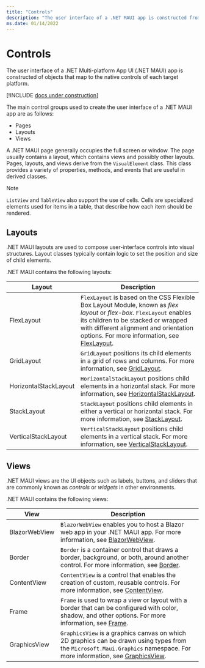 ```yaml
---
title: "Controls"
description: "The user interface of a .NET MAUI app is constructed from pages, layouts, and views."
ms.date: 01/14/2022
---
```


# Controls

The user interface of a .NET Multi-platform App UI (.NET MAUI) app is constructed of objects that map to the native controls of each target platform.

[!INCLUDE [docs under construction](~/includes/preview-note.md)]

The main control groups used to create the user interface of a .NET MAUI app are as follows:

- Pages
- Layouts
- Views

A .NET MAUI page generally occupies the full screen or window. The page usually contains a layout, which contains views and possibly other layouts. Pages, layouts, and views derive from the `VisualElement` class. This class provides a variety of properties, methods, and events that are useful in derived classes.

> [!NOTE]
> `ListView` and `TableView` also support the use of cells. Cells are specialized elements used for items in a table, that describe how each item should be rendered.

## Layouts

.NET MAUI layouts are used to compose user-interface controls into visual structures. Layout classes typically contain logic to set the position and size of child elements.

.NET MAUI contains the following layouts:

| Layout | Description |
| --- | --- |
| FlexLayout | `FlexLayout` is based on the CSS Flexible Box Layout Module, known as *flex layout* or *flex-box*. `FlexLayout` enables its children to be stacked or wrapped with different alignment and orientation options. For more information, see [FlexLayout](~/user-interface/layouts/flexlayout.md). |
| GridLayout | `GridLayout` positions its child elements in a grid of rows and columns. For more information, see [GridLayout](~/user-interface/layouts/gridlayout.md). |
| HorizontalStackLayout | `HorizontalStackLayout` positions child elements in a horizontal stack. For more information, see [HorizontalStackLayout](~/user-interface/layouts/horizontalstacklayout.md). |
| StackLayout | `StackLayout` positions child elements in either a vertical or horizontal stack. For more information, see [StackLayout](~/user-interface/layouts/stacklayout.md). |
| VerticalStackLayout | `VerticalStackLayout` positions child elements in a vertical stack. For more information, see [VerticalStackLayout](~/user-interface/layouts/verticalstacklayout.md). |

## Views

.NET MAUI views are the UI objects such as labels, buttons, and sliders that are commonly known as *controls* or *widgets* in other environments.

.NET MAUI contains the following views:

| View | Description |
| --- | --- |
| BlazorWebView | `BlazorWebView` enables you to host a Blazor web app in your .NET MAUI app. For more information, see [BlazorWebView](~/user-interface/controls/blazorwebview.md). |
| Border | `Border` is a container control that draws a border, background, or both, around another control. For more information, see [Border](~/user-interface/controls/border.md). |
| ContentView | `ContentView` is a control that enables the creation of custom, reusable controls. For more information, see [ContentView](~/user-interface/controls/contentview.md). |
| Frame | `Frame` is used to wrap a view or layout with a border that can be configured with color, shadow, and other options. For more information, see [Frame](~/user-interface/controls/frame.md). |
| GraphicsView | `GraphicsView` is a graphics canvas on which 2D graphics can be drawn using types from the `Microsoft.Maui.Graphics` namespace. For more information, see [GraphicsView](~/user-interface/controls/graphicsview.md). |
